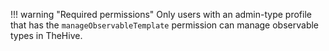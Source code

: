 !!! warning "Required permissions"
    Only users with an admin-type profile that has the `manageObservableTemplate` permission can manage observable types in TheHive.